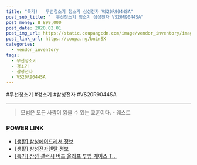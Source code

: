 ```yaml
--- 
title: "특가!   무선청소기 청소기 삼성전자 VS20R9044SA" 
post_sub_title: "  무선청소기 청소기 삼성전자 VS20R9044SA" 
post_money: ₩ 899,000 
post_date: 2020.02.01 
post_img_url: https://static.coupangcdn.com/image/vendor_inventory/images/2019/03/25/10/6/d94ba6e6-b14a-4b13-b1a1-8470ee54b088.jpg 
post_link_url: https://coupa.ng/bnLrSX 
categories: 
  - vendor_inventory 
tags: 
  - 무선청소기 
  - 청소기 
  - 삼성전자 
  - VS20R9044SA 
--- 
```

  #무선청소기 #청소기 #삼성전자 #VS20R9044SA 
<hr> 

> 모범은 모든 사람이 읽을 수 있는 교훈이다. - 웨스트 


### POWER LINK

* <a href="https://blog.naver.com/santokki14/221775961771" target="_blank"> [생활] 삼성에어드레서 정보 </a>
* <a href="https://blog.naver.com/fasyy4321/221762898103" target="_blank"> [생활] 삼성전자렌탈 정보 </a>
* <a href="https://blog.naver.com/santokki14/221788471813" target="_blank">[특가] 삼성 갤럭시 버즈 올라프 투명 케이스 T...</a>
